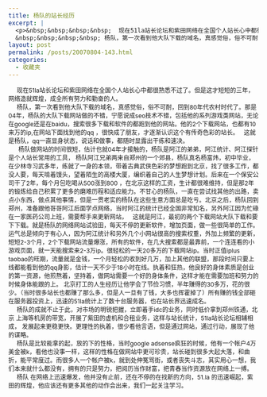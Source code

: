 ```yaml
---
title: 杨队的站长经历
excerpt: |
  <p>&nbsp;&nbsp;&nbsp;&nbsp;  现在51la站长论坛和紫田网络在全国个人站长心中都很熟悉不过了。但是这才短短的三年，网络造就辉煌，成全所有努力和勤奋的人。<br />
  &nbsp;&nbsp;&nbsp;&nbsp; 杨队，第一次看到他大队下载的域名，真感觉俗，俗不可耐，回到80年代农村时代了。那是04年，杨队的大队下载网站做的不错，宁愿说成seo技术不错，包 括他的系列游戏类网站，无论在google还是在baidu，搜索很多下载和软件的都跑到他的网站。他的2个下载网站，也都有10来万的ip,在网站下面 找到他的qq ，很快成了朋友，才逐渐认识这个有传奇色彩的站长。&nbsp;&nbsp; 这就是杨队，qq一直显身状态，说话和做事，都随时显露出干练和速决。</p>
layout: post
permalink: /posts/20070804-143.html
categories:
  - 收藏夹
---
```

<div style="font-size: 12px;" id="blogContent">
  &nbsp;&nbsp;&nbsp;&nbsp; 现在51la站长论坛和紫田网络在全国个人站长心中都很熟悉不过了。但是这才短短的三年，网络造就辉煌，成全所有努力和勤奋的人。<br /> &nbsp;&nbsp;&nbsp;&nbsp; 杨队，第一次看到他大队下载的域名，真感觉俗，俗不可耐，回到80年代农村时代了。那是04年，杨队的大队下载网站做的不错，宁愿说成seo技术不错，包括他的系列游戏类网站，无论在google还是在baidu，搜索很多下载和软件的都跑到他的网站。他的2个下载网站，也都有10来万的ip,在网站下面找到他的qq ，很快成了朋友，才逐渐认识这个有传奇色彩的站长。&nbsp;&nbsp; 这就是杨队，qq一直显身状态，说话和做事，都随时显露出干练和速决。<br /> &nbsp;&nbsp;&nbsp;&nbsp;&nbsp; 杨队做网站的时间很短，估计也就04年才接触的，杨队是阿江的弟弟，阿江统计、阿江探针是个人站长常用的工具， 杨队阿江兄弟两来自郑州的一个郊县，杨队真名杨富炜，初中毕业，在少林寺习武多年，练就了一身的本领，带着古典武侠色彩的梦想跑到北京，找了很多工作，都没人要，每天啃着馒头，望着陌生的高楼大厦，编织着自己的人生梦想计划。后来在一个保安公司干了2年，每个月包吃喝从500涨到800 ，在北京这样的工资，生计都很难维持，但是那2年的锻炼给自己积累了更多的磨难历程和适应能力。不甘心的杨队，一直在尝试找其他的出路，卖点小东西，做点其他事情，但是一贯老实的杨队在这些生意方面总是吃亏。北京之后，杨队回到郑州，准备跟他哥哥阿江后面学点网络，当时阿江的统计已经全国非常知名，另外阿江因为忙碌在一家医药公司上班，需要帮手来更新网站，&nbsp;&nbsp; 这就是阿江，最初的两个下载网站大队下载和要下下载。就是杨队的网络网站试验田，每天不停的更新软件，增加页面，做一些很简单的工作。运气总是倾向于有心人，因为阿江统计和另外几个小网站很高的搜索权重，外加上频繁的更新，短短2-3个月，2个下载网站流量爆涨，所有的软件，在几大搜索都是最靠前，一个连连看的小游戏页面，就一天能搜索来2-3万ip。很轻松的一天20多万的下载网站ip。当时正值iplus taobao的旺期，流量就是金钱，一个月轻松的收到好几万，加上其他的联盟，那段时间只要上线都能看到他的qq身影，估计一天不少于18小时在线。执着和狂热，他良好的身体素质是创业的第一资源，他煎熬着，坚持着，做网站需要一个好的身体条件，这样才能在需要加班和努力的时候身体能跟的上。 北京打工的人生经历让他学会了节俭习惯，半年赚得的30多万，花的很少。（当时很多站长也都赚了那么多，但是人一旦有了钱，大多也挥霍掉了）所有赚的钱全部砸在服务器投资上，迅速的51la统计上了数十台服务器，也在站长界迅速成名。 <br /> &nbsp;&nbsp;&nbsp;&nbsp; 杨队的成就不止于此，对市场的明锐把握，立即着手idc的业务，同时低价拿到郑州铁通，北京 上海等机房的带宽，开展了紫田的虚机和合租业务，这样与站长统计，51la站长论坛相辅相成， 发展起来更稳更快。更理性的执着，很少看他言语，但是通过网站，通过行动，展现了他的谋略。<br /> &nbsp;&nbsp;&nbsp;&nbsp; 杨队是比较能拿的起，放的下的性格，当时google adsense疯狂的时候，他有一个帐户4万美金被k，看他也没事一样，这样的性格在做网站中更可珍贵，站长碰到很多大起大落，和曲折，能平常度过。而很多人一个帐户被k，就到处伸冤骂街，或者丧失斗志，其实用心一想，我们本来就什么都没有，拥有的只是努力，把阅历当作财富，把青春当作资源放在网络上一搏。<br /> &nbsp;&nbsp;&nbsp;&nbsp; 杨队 在网络上迅速爆发，他并没有止前，还在不停的在找新的方向，51.la 的迅速崛起，紫田的辉煌，他应该还有更多其他的动作会出来，我们一起关注学习。
</div>